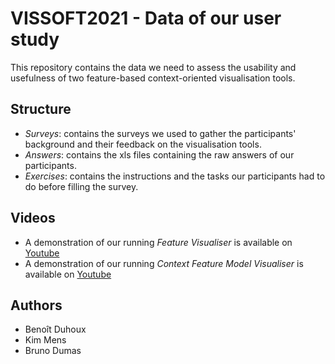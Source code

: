 # VISSOFT2021 - Data of our user study

This repository contains the data we need to assess the usability and usefulness of two feature-based context-oriented visualisation tools.

## Structure

* *Surveys*: contains the surveys we used to gather the participants' background and their feedback on the visualisation tools.
* *Answers*: contains the xls files containing the raw answers of our participants.
* *Exercises*: contains the instructions and the tasks our participants had to do before filling the survey.

## Videos

* A demonstration of our running *Feature Visualiser* is available on [Youtube](https://www.youtube.com/watch?v=JuJc1f2Pmzk)
* A demonstration of our running *Context Feature Model Visualiser* is available on [Youtube](https://www.youtube.com/watch?v=6XUrEkuvyaA) 

## Authors

* Benoît Duhoux
* Kim Mens
* Bruno Dumas